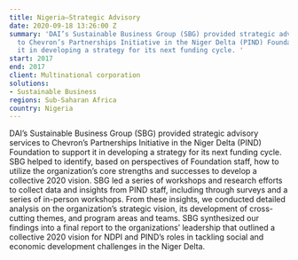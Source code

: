 ```yaml
---
title: Nigeria—Strategic Advisory
date: 2020-09-18 13:26:00 Z
summary: 'DAI’s Sustainable Business Group (SBG) provided strategic advisory services
  to Chevron’s Partnerships Initiative in the Niger Delta (PIND) Foundation to support
  it in developing a strategy for its next funding cycle. '
start: 2017
end: 2017
client: Multinational corporation
solutions:
- Sustainable Business
regions: Sub-Saharan Africa
country: Nigeria
---
```


DAI’s Sustainable Business Group (SBG) provided strategic advisory services to Chevron’s Partnerships Initiative in the Niger Delta (PIND) Foundation to support it in developing a strategy for its next funding cycle. SBG helped to identify, based on perspectives of Foundation staff, how to utilize the organization’s core strengths and successes to develop a collective 2020 vision. SBG led a series of workshops and research efforts to collect data and insights from PIND staff, including through surveys and a series of in-person workshops. From these insights, we conducted detailed analysis on the organization’s strategic vision, its development of cross-cutting themes, and program areas and teams. SBG synthesized our findings into a final report to the organizations’ leadership that outlined a collective 2020 vision for NDPI and PIND’s roles in tackling social and economic development challenges in the Niger Delta. 
